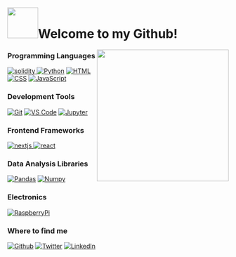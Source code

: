 <h1><img src="https://user-images.githubusercontent.com/61299527/149001641-aa808bc7-aad9-4742-87b8-943381c131a0.png" width ="70">Welcome to my Github!</h1>
<img align="right" width="300" height="300" src="https://user-images.githubusercontent.com/61299527/149050059-606b6d74-54af-40b7-949f-072149aee186.png">



<!--
**edward-marcavage/edward-marcavage** is a ✨ _special_ ✨ repository because its `README.md` (this file) appears on your GitHub profile.

Here are some ideas to get you started:

- 🔭 I’m currently working on ...
- 🌱 I’m currently learning ...
- 👯 I’m looking to collaborate on ...
- 🤔 I’m looking for help with ...
- 💬 Ask me about ...
- 📫 How to reach me: ...
- 😄 Pronouns: ...
- ⚡ Fun fact: ...
-->

### Programming Languages
<a href="https://docs.soliditylang.org/en/latest/" target="_blank" rel="noreferrer"> <img src="https://img.shields.io/badge/Solidity-e6e6e6?style=for-the-badge&logo=solidity&logoColor=black" alt="solidity"/> </a>
[![Python](https://img.shields.io/badge/-Python-14354C?style=for-the-badge&logo=python&logoColor=ffffff)](https://www.python.org/)
[![HTML](https://img.shields.io/badge/-HTML-E34F26?style=for-the-badge&logo=html5&logoColor=ffffff)]()
[![CSS](https://img.shields.io/badge/-CSS-1572B6?style=for-the-badge&logo=css3&logoColor=ffffff)]()
[![JavaScript](https://img.shields.io/badge/-JavaScript-%23F7DF1C?style=for-the-badge&logo=javascript&logoColor=000000&labelColor=%23F7DF1C&color=%23F7DF1E)](https://www.javascript.com/)

### Development Tools
[![Git](https://img.shields.io/badge/-Git-%23F05032?style=for-the-badge&logo=git&logoColor=%23ffffff)](https://git-scm.com/)
[![VS Code](https://img.shields.io/badge/-VSCode-007ACC?style=for-the-badge&logo=Visual-studio-code)](https://code.visualstudio.com/)
[![Jupyter](https://img.shields.io/badge/Jupyter-F37626?style=for-the-badge&logo=Jupyter&logoColor=ffffff)](https://jupyter.org/)

### Frontend Frameworks
<a href="https://nextjs.org/" target="_blank" rel="noreferrer"> <img src="https://img.shields.io/badge/next.js-000000?style=for-the-badge&logo=nextdotjs&logoColor=white" alt="nextjs"/> </a>
<a href="https://reactjs.org/" target="_blank" rel="noreferrer"> <img src="https://img.shields.io/badge/React-20232A?style=for-the-badge&logo=react&logoColor=61DAFB" alt="react"/> </a>

### Data Analysis Libraries
[![Pandas](https://img.shields.io/badge/Pandas-150458?style=for-the-badge&logo=pandas&logoColor=ffffff)](https://pandas.pydata.org/)
[![Numpy](https://img.shields.io/badge/Numpy-013243?style=for-the-badge&logo=numpy&logoColor=ffffff)](https://numpy.org/)

### Electronics 
[![RaspberryPi](https://img.shields.io/badge/Raspberry%20Pi-C51A4A?style=for-the-badge&logo=Raspberry-pi&logoColor=ffffff)](https://www.raspberrypi.org/)

### Where to find me
<p><a href="https://github.com/Ed-Marcavage" target="_blank"><img alt="Github" src="https://img.shields.io/badge/GitHub-%2312100E.svg?&style=for-the-badge&logo=Github&logoColor=white" /></a> <a href="https://twitter.com/EdMarcavage" target="_blank"><img alt="Twitter" src="https://img.shields.io/badge/twitter-%231DA1F2.svg?&style=for-the-badge&logo=twitter&logoColor=white" /></a> <a href="https://www.linkedin.com/in/ed-marcavage-ab7701170/" target="_blank"><img alt="LinkedIn" src="https://img.shields.io/badge/linkedin-%230077B5.svg?&style=for-the-badge&logo=linkedin&logoColor=white" /></a> <a 
